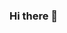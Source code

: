 ### Hi there 👋

<!--
**AryaTyagi4/AryaTyagi4** is a ✨ _special_ ✨ repository because its `README.md` (this file) appears on your GitHub profile.

Here are some ideas to get you started:

- 🌱 I’m currently learning web dev.
- 📫 How to reach me: https://www.linkedin.com/in/arya-tyagi-740a822a1/
-->
